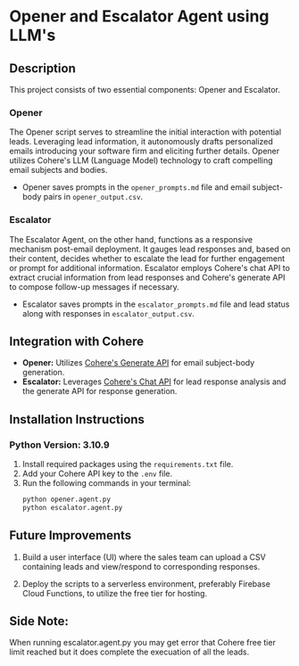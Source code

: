 # Opener and Escalator Agent using LLM's

## Description
This project consists of two essential components: Opener and Escalator.

### Opener
The Opener script serves to streamline the initial interaction with potential leads. Leveraging lead information, it autonomously drafts personalized emails introducing your software firm and eliciting further details. Opener utilizes Cohere's LLM (Language Model) technology to craft compelling email subjects and bodies.

- Opener saves prompts in the `opener_prompts.md` file and email subject-body pairs in `opener_output.csv`.

### Escalator
The Escalator Agent, on the other hand, functions as a responsive mechanism post-email deployment. It gauges lead responses and, based on their content, decides whether to escalate the lead for further engagement or prompt for additional information. Escalator employs Cohere's chat API to extract crucial information from lead responses and Cohere's generate API to compose follow-up messages if necessary.

- Escalator saves prompts in the `escalator_prompts.md` file and lead status along with responses in `escalator_output.csv`.

## Integration with Cohere
- **Opener:** Utilizes [Cohere's Generate API](https://python.langchain.com/docs/integrations/providers/cohere#llm) for email subject-body generation.
- **Escalator:** Leverages [Cohere's Chat API](https://python.langchain.com/docs/integrations/providers/cohere#chat) for lead response analysis and the generate API for response generation.


## Installation Instructions
### Python Version: 3.10.9
1. Install required packages using the `requirements.txt` file.
2. Add your Cohere API key to the `.env` file.
3. Run the following commands in your terminal:
   ```bash
   python opener.agent.py
   python escalator.agent.py

## Future Improvements
1. Build a user interface (UI) where the sales team can upload a CSV containing leads and view/respond to corresponding responses.

2. Deploy the scripts to a serverless environment, preferably Firebase Cloud Functions, to utilize the free tier for hosting.

## Side Note:
When running escalator.agent.py you may get error that Cohere free tier limit reached but it does complete the execuation of all the leads.